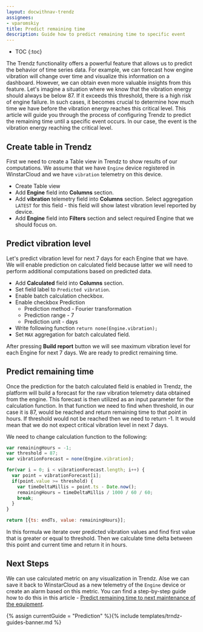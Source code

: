 ```yaml
---
layout: docwithnav-trendz
assignees:
- vparomskiy
title: Predict remaining time
description: Guide how to predict remaining time to specific event
---
```


* TOC
{:toc}

The Trendz functionality offers a powerful feature that allows us to predict the behavior of time series data. For example, we can forecast how engine vibration will change over time and visualize this information on a dashboard.
However, we can obtain even more valuable insights from this feature. Let's imagine a situation where we know that the vibration energy should always be below 87. If it exceeds this threshold, there is a high risk of engine failure. 
In such cases, it becomes crucial to determine how much time we have before the vibration energy reaches this critical level.
This article will guide you through the process of configuring Trendz to predict the remaining time until a specific event occurs. In our case, the event is the vibration energy reaching the critical level.  


## Create table in Trendz

First we need to create a Table view in Trendz to show results of our computations. We assume that we have `Engine` device registered in WinstarCloud and we have `vibration` telemetry on this device. 

* Create Table view
* Add **Engine** field into **Columns** section.
* Add **vibration** telemetry field into **Columns** section. Select aggregation `LATEST` for this field - this field will show latest vibration level reported by device.
* Add **Engine** field into **Filters** section and select required Engine that we should focus on.

## Predict vibration level

Let's predict vibration level for next 7 days for each Engine that we have. We will enable prediction on calculated field because latter we will need to perform additional computations based on predicted data.

* Add **Calculated** field into **Columns** section.
* Set field label to `Predicted vibration`.
* Enable batch calculation checkbox.
* Enable checkbox Prediction
  * Prediction method - Fourier transformation
  * Prediction range - 7
  * Prediction unit - days
* Write following function `return none(Engine.vibration);`
* Set `MAX` aggregation for batch calculated field.

After pressing **Build report** button we will see maximum vibration level for each Engine for next 7 days. We are ready to predict remaining time.

## Predict remaining time

Once the prediction for the batch calculated field is enabled in Trendz, the platform will build a forecast for the raw vibration telemetry data obtained from the engine. This forecast is then utilized as an input parameter for the calculation function.
In that function we need to find when threshold, in our case it is 87, would be reached and return remaining time to that point in hours. If threshold would not be reached then we need to return -1. 
It would mean that we do not expect critical vibration level in next 7 days. 

We need to change calculation function to the following:

```javascript 
var remainingHours = -1;
var threshold = 87;
var vibrationForecast = none(Engine.vibration);

for(var i = 0; i < vibrationForecast.length; i++) {
  var point = vibrationForecast[i];
  if(point.value >= threshold) {
    var timeDeltaMillis = point.ts - Date.now();
    remainingHours = timeDeltaMillis / 1000 / 60 / 60;
    break;
  }
}

return [{ts: endTs, value: remainingHours}];
```

In this formula we iterate over predicted vibration values and find first value that is greater or equal to threshold. Then we calculate time delta between this point and current time and return it in hours.

## Next Steps

We can use calculated metric on any visualization in Trendz. Alse we can save it back to WinstarCloud as a new telemetry of the `Engine` device or create an alarm based on this metric.
You can find a step-by-step guide how to do this in this article - [Predict remaining time to next maintenance of the equipment](/docs/trendz/guide/predict-next-maintenance-date-of-equipment/).

{% assign currentGuide = "Prediction" %}{% include templates/trndz-guides-banner.md %}